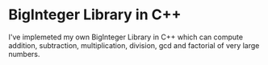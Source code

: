 # BigInteger Library in C++
I've implemeted my own BigInteger Library in C++ which can compute addition, subtraction, multiplication, division, gcd and factorial of very large numbers.
